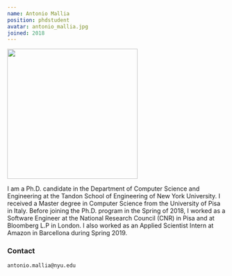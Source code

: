 ```yaml
---
name: Antonio Mallia
position: phdstudent
avatar: antonio_mallia.jpg
joined: 2018
---
```


<img width="300" src="{{site.baseurl}}/images/people/{{page.avatar}}" data-action="zoom">

I am a Ph.D. candidate in the Department of Computer Science and Engineering at the Tandon School of Engineering of New York University. I received a Master degree in Computer Science from the University of Pisa in Italy. Before joining the Ph.D. program in the Spring of 2018, I worked as a Software Engineer at the National Research Council (CNR) in Pisa and at Bloomberg L.P in London. I also worked as an Applied Scientist Intern at Amazon in Barcellona during Spring 2019.

### Contact

<i class="fa fa-envelope-o"></i> `antonio.mallia@nyu.edu`
